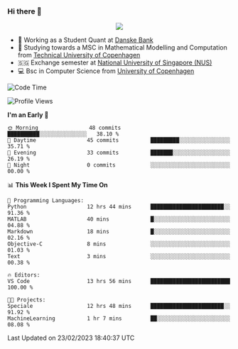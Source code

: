 ### Hi there 👋

<p align="center">
  <img src="https://media4.giphy.com/media/3ohzdKy5Z8TChSDuiA/giphy.gif?cid=ecf05e47r69cojk56gup9q8mep9liy48s94dn2uxsfh6fv39&rid=giphy.gif&ct=g" />
</p>

* 🏦 Working as a Student Quant at [Danske Bank](https://danskebank.dk)
* 🧮 Studying towards a MSC in Mathematical Modelling and Computation from [Technical University of Copenhagen](https://www.dtu.dk)
* 🇸🇬 Exchange semester at [National University of Singapore (NUS)](https://www.nus.edu.sg)
* 💻 Bsc in Computer Science from [University of Copenhagen](https://www.ku.dk/english/)


<!--START_SECTION:waka-->
![Code Time](http://img.shields.io/badge/Code%20Time-132%20hrs%2025%20mins-blue)

![Profile Views](http://img.shields.io/badge/Profile%20Views-0-blue)

**I'm an Early 🐤** 

```text
🌞 Morning                48 commits          ██████████░░░░░░░░░░░░░░░   38.10 % 
🌆 Daytime                45 commits          █████████░░░░░░░░░░░░░░░░   35.71 % 
🌃 Evening                33 commits          ███████░░░░░░░░░░░░░░░░░░   26.19 % 
🌙 Night                  0 commits           ░░░░░░░░░░░░░░░░░░░░░░░░░   00.00 % 
```


📊 **This Week I Spent My Time On** 

```text
💬 Programming Languages: 
Python                   12 hrs 44 mins      ███████████████████████░░   91.36 % 
MATLAB                   40 mins             █░░░░░░░░░░░░░░░░░░░░░░░░   04.88 % 
Markdown                 18 mins             █░░░░░░░░░░░░░░░░░░░░░░░░   02.16 % 
Objective-C              8 mins              ░░░░░░░░░░░░░░░░░░░░░░░░░   01.03 % 
Text                     3 mins              ░░░░░░░░░░░░░░░░░░░░░░░░░   00.38 % 

🔥 Editors: 
VS Code                  13 hrs 56 mins      █████████████████████████   100.00 % 

🐱‍💻 Projects: 
Speciale                 12 hrs 48 mins      ███████████████████████░░   91.92 % 
MachineLearning          1 hr 7 mins         ██░░░░░░░░░░░░░░░░░░░░░░░   08.08 % 
```


 Last Updated on 23/02/2023 18:40:37 UTC
<!--END_SECTION:waka-->
